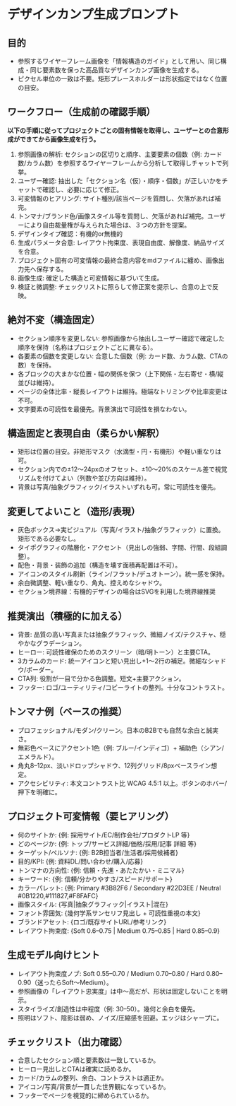 # デザインカンプ生成プロンプト

## 目的
- 参照するワイヤーフレーム画像を「情報構造のガイド」として用い、同じ構成・同じ要素数を保った高品質なデザインカンプ画像を生成する。
- ピクセル単位の一致は不要。矩形プレースホルダーは形状指定ではなく位置の目安。

## ワークフロー（生成前の確認手順）
**以下の手順に従ってプロジェクトごとの固有情報を取得し、ユーザーとの合意形成ができてから画像生成を行う。**
1. 参照画像の解析: セクションの区切りと順序、主要要素の個数（例: カード数/カラム数）を参照するワイヤーフレームから分析して取得しチャットで列挙。
2. ユーザー確認: 抽出した「セクション名（仮）・順序・個数」が正しいかをチャットで確認し、必要に応じて修正。
3. 可変情報のヒアリング: サイト種別/該当ページを質問し、欠落があれば補完。
4. トンマナ/ブランド色/画像スタイル等を質問し、欠落があれば補完。ユーザーにより自由裁量権が与えられた場合は、３つの方針を提案。
5. デザインタイプ確認：有機的or無機的
6. 生成パラメータ合意: レイアウト拘束度、表現自由度、解像度、納品サイズを合意。
7. プロジェクト固有の可変情報の最終合意内容をmdファイルに纏め、画像出力先へ保存する。
8. 画像生成: 確定した構造と可変情報に基づいて生成。
9. 検証と微調整: チェックリストに照らして修正案を提示し、合意の上で反映。

## 絶対不変（構造固定）
- セクション順序を変更しない: 参照画像から抽出しユーザー確認で確定した順序を保持（名称はプロジェクトごとに異なる）。
- 各要素の個数を変更しない: 合意した個数（例: カード数、カラム数、CTAの数）を保持。
- 各ブロックの大まかな位置・幅の関係を保つ（上下関係・左右寄せ・横/縦並びは維持）。
- ページの全体比率・縦長レイアウトは維持。極端なトリミングや比率変更は不可。
- 文字要素の可読性を最優先。背景演出で可読性を損なわない。

## 構造固定と表現自由（柔らかい解釈）
- 矩形は位置の目安。非矩形マスク（水滴型・円・有機形）や軽い重なりは可。
- セクション内での±12〜24pxのオフセット、±10〜20%のスケール差で視覚リズムを付けてよい（列数や並び方向は維持）。
- 背景は写真/抽象グラフィック/イラストいずれも可。常に可読性を優先。

## 変更してよいこと（造形/表現）
- 灰色ボックス→実ビジュアル（写真/イラスト/抽象グラフィック）に置換。矩形である必要なし。
- タイポグラフィの階層化・アクセント（見出しの強弱、字間、行間、段組調整）。
- 配色・背景・装飾の追加（構造を壊す面積再配置は不可）。
- アイコンのスタイル刷新（ライン/フラット/デュオトーン）。統一感を保持。
- 余白微調整、軽い重なり、角丸、控えめなシャドウ。
- セクション境界線：有機的デザインの場合はSVGを利用した境界線推奨

## 推奨演出（積極的に加える）
- 背景: 品質の高い写真または抽象グラフィック、微細ノイズ/テクスチャ、穏やかなグラデーション。
- ヒーロー: 可読性確保のためのスクリーン（暗/明トーン）と主要CTA。
- 3カラムのカード: 統一アイコンと短い見出し+1〜2行の補足。微細なシャドウ/ボーダー。
- CTA列: 役割が一目で分かる色調整。短文+主要アクション。
- フッター: ロゴ/ユーティリティ/コピーライトの整列。十分なコントラスト。

## トンマナ例（ベースの推奨）
- プロフェッショナル/モダン/クリーン。日本のB2Bでも自然な余白と誠実さ。
- 無彩色ベースにアクセント1色（例: ブルー/インディゴ）+ 補助色（シアン/エメラルド）。
- 角丸8–12px、淡いドロップシャドウ、12列グリッド/8pxベースライン想定。
- アクセシビリティ: 本文コントラスト比 WCAG 4.5:1 以上。ボタンのホバー/押下を明確に。

## プロジェクト可変情報（要ヒアリング）
- 何のサイトか: {例: 採用サイト/EC/制作会社/プロダクトLP 等}
- どのページか: {例: トップ/サービス詳細/価格/採用/記事 詳細 等}
- ターゲット/ペルソナ: {例: B2B担当者/生活者/採用候補者}
- 目的/KPI: {例: 資料DL/問い合わせ/購入/応募}
- トンマナの方向性: {例: 信頼・先進・あたたかい・ミニマル}
- キーワード: {例: 信頼/分かりやすさ/スピード/サポート}
- カラーパレット: {例: Primary #3B82F6 / Secondary #22D3EE / Neutral #0B1220,#111827,#F8FAFC}
- 画像スタイル: {写真|抽象グラフィック|イラスト|混在}
- フォント雰囲気: {幾何学系サンセリフ見出し + 可読性重視の本文}
- ブランドアセット: {ロゴ/既存サイトURL/参考リンク}
- レイアウト拘束度: {Soft 0.6–0.75 | Medium 0.75–0.85 | Hard 0.85–0.9}

## 生成モデル向けヒント
- レイアウト拘束度ノブ: Soft 0.55–0.70 / Medium 0.70–0.80 / Hard 0.80–0.90（迷ったらSoft〜Medium）。
- 参照画像の「レイアウト忠実度」は中〜高だが、形状は固定しないことを明示。
- スタイライズ/創造性は中程度（例: 30–50）。幾何と余白を優先。
- 照明はソフト、陰影は弱め、ノイズ/圧縮感を回避。エッジはシャープに。

## チェックリスト（出力確認）
- 合意したセクション順と要素数は一致しているか。
- ヒーロー見出しとCTAは確実に読めるか。
- カード/カラムの整列、余白、コントラストは適正か。
- アイコン/写真/背景が一貫した世界観になっているか。
- フッターでページを視覚的に締められているか。

